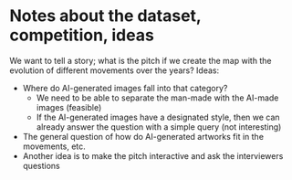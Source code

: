 # Notes about the dataset, competition, ideas

We want to tell a story; what is the pitch if we create the map with the evolution of different movements over the years?
Ideas:

- Where do AI-generated images fall into that category?
  - We need to be able to separate the man-made with the AI-made images (feasible)
  - If the AI-generated images have a designated style, then we can already answer the question with a simple query (not interesting)
- The general question of how do AI-generated artworks fit in the movements, etc.
- Another idea is to make the pitch interactive and ask the interviewers questions
